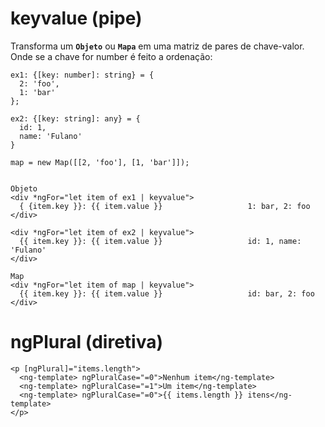 # keyvalue (pipe) 

Transforma um **`Objeto`** ou **`Mapa`** em uma matriz de pares de chave-valor. Onde se a chave for number é feito a ordenação:

    ex1: {[key: number]: string} = {
      2: 'foo', 
      1: 'bar'
    };

    ex2: {[key: string]: any} = {
      id: 1,  
      name: 'Fulano'
    }
    
    map = new Map([[2, 'foo'], [1, 'bar']]);
    
    
    Objeto
    <div *ngFor="let item of ex1 | keyvalue">
      { {item.key }}: {{ item.value }}                   1: bar, 2: foo
    </div>
    
    <div *ngFor="let item of ex2 | keyvalue">
      {{ item.key }}: {{ item.value }}                   id: 1, name: 'Fulano' 
    </div>
    
    Map
    <div *ngFor="let item of map | keyvalue">
      {{ item.key }}: {{ item.value }}                   id: bar, 2: foo
    </div>

# ngPlural (diretiva)

    <p [ngPlural]="items.length">
      <ng-template> ngPluralCase="=0">Nenhum item</ng-template>
      <ng-template> ngPluralCase="=1">Um item</ng-template>
      <ng-template> ngPluralCase="=0">{{ items.length }} itens</ng-template>
    </p>
    
    
